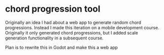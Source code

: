 # chord progression tool

Originally an idea I had about a web app to generate random chord progressions. 
Instead I made this iteration on a mobile development course.
Originally it only generated chord progressions, but I added scale generation functionality in a subsequent course.

Plan is to rewrite this in Godot and make this a web app
